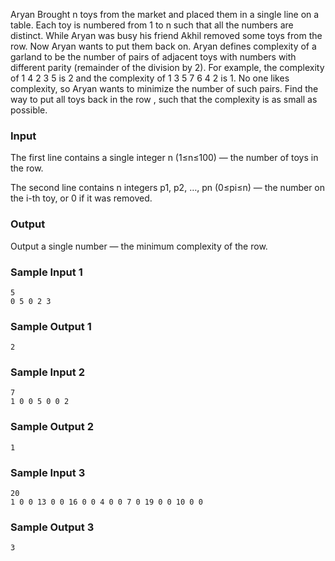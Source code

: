 Aryan Brought n toys from the market and placed them in a single line on a table. Each toy is numbered from 1 to n such that all the numbers are distinct. While Aryan was  busy his friend Akhil removed some toys from the row. Now Aryan wants to put them back on. 
Aryan defines complexity of a garland to be the number of pairs of adjacent toys with numbers with different parity (remainder of the division by 2). For example, the complexity of 1 4 2 3 5 is 2 and the complexity of 1 3 5 7 6 4 2 is 1.
No one likes complexity, so Aryan wants to minimize the number of such pairs. Find the way to put all toys back in the row , such that the complexity is as small as possible.

### Input
The first line contains a single integer n (1≤n≤100) — the number of toys in the row.

The second line contains n integers p1, p2, …, pn (0≤pi≤n) — the number on the i-th toy, or 0 if it was removed.

### Output
Output a single number — the minimum complexity of the row.

### Sample Input 1
```
5
0 5 0 2 3
```

### Sample Output 1
```
2
```

### Sample Input 2
```
7
1 0 0 5 0 0 2
```

### Sample Output 2
```
1
```

### Sample Input 3
```
20
1 0 0 13 0 0 16 0 0 4 0 0 7 0 19 0 0 10 0 0
```

### Sample Output 3
```
3
```





